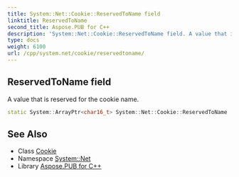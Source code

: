 ```yaml
---
title: System::Net::Cookie::ReservedToName field
linktitle: ReservedToName
second_title: Aspose.PUB for C++
description: 'System::Net::Cookie::ReservedToName field. A value that is reserved for the cookie name in C++.'
type: docs
weight: 6100
url: /cpp/system.net/cookie/reservedtoname/
---
```

## ReservedToName field


A value that is reserved for the cookie name.

```cpp
static System::ArrayPtr<char16_t> System::Net::Cookie::ReservedToName
```

## See Also

* Class [Cookie](../)
* Namespace [System::Net](../../)
* Library [Aspose.PUB for C++](../../../)
